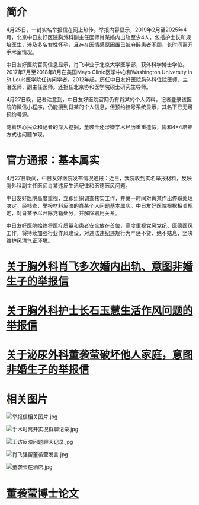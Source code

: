 # 简介
4月25日，一封实名举报信在网上热传。举报内容显示，2019年2月至2025年4月，‌北京中日友好医院‌胸外科副主任医师‌肖某‌婚内出轨至少4人，包括护士长‌和规培医生‌，涉及多名女性怀孕，且存在因情感原因置已被麻醉患者不顾，长时间离开手术室情况。

中日友好医院官网信息显示，肖飞毕业于北京大学医学部，获外科学博士学位。2017年7月至2018年8月在美国Mayo Clinic医学中心和Washington University in St.Louis医学院任访问学者。2012年起，历任中日友好医院胸外科住院医师、主治医师、副主任医师。还担任北京协和医学院硕士研究生导师。

4月27日晚，记者注意到，中日友好医院官网仍有肖某的个人资料。记者登录该医院的微信小程序，仍能搜到肖某的个人信息，但预约挂号系统显示，其名下已无可预约号源。

随着热心民众和记者的深入挖掘，董袭莹还涉嫌学术经历重重造假，协和4+4培养方式也问题乍现。

# 官方通报：基本属实
4月27日晚间，中日友好医院发布情况通报：近日，我院收到实名举报材料，反映胸外科副主任医师肖某违反生活纪律和医德医风问题。

中日友好医院高度重视，立即组织调查核实工作，并第一时间对肖某作出停职处理决定。经核查，举报材料反映的肖某个人问题基本属实。中日友好医院根据相关规定，对肖某予以开除党籍处分，并解除聘用关系。

中日友好医院始终将医疗质量和患者安全放在首位，高度重视党风党纪、医德医风工作，将持续加强行业作风建设，对违法违纪违规行为严惩不贷、绝不姑息，坚决维护风清气正环境。

# [关于胸外科肖飞多次婚内出轨、意图非婚生子的举报信](1关于胸外科肖飞多次婚内出轨、意图非婚生子的举报信.md)

# [关于胸外科护士长石玉慧生活作风问题的举报信](2关于胸外科护士长石玉慧生活作风问题的举报信.md)

# [关于泌尿外科董袭莹破坏他人家庭，意图非婚生子的举报信](3关于泌尿外科董袭莹破坏他人家庭，意图非婚生子的举报信.md)

# 相关图片
![举报信相关图片.jpg](举报信相关图片.jpg)

![手术时离开实况群聊记录.jpg](手术时离开实况群聊记录.jpg)

![王访反映问题聊天记录.jpg](格格巫反映问题聊天记录.jpg)

![肖飞强留董袭莹发言.jpg](肖飞强留董袭莹发言.jpg)

![董袭莹在酒店.jpg](董袭莹在酒店.jpg)

# [董袭莹博士论文](10023_b2019012012董袭莹博士论文.pdf)
